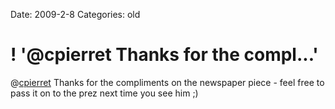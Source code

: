 Date: 2009-2-8
Categories: old

# ! '@cpierret Thanks for the compl...'

@<a href="http://twitter.com/cpierret">cpierret</a> Thanks for the compliments on the newspaper piece - feel free to pass it on to the prez next time you see him ;)
